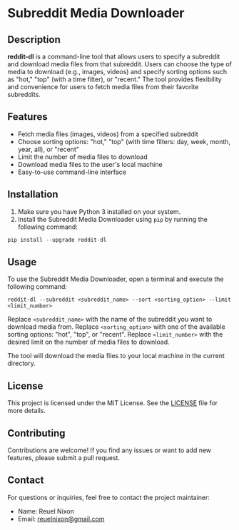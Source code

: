 # Subreddit Media Downloader

## Description

**reddit-dl** is a command-line tool that allows users to specify a subreddit and download media files from that subreddit. Users can choose the type of media to download (e.g., images, videos) and specify sorting options such as "hot," "top" (with a time filter), or "recent." The tool provides flexibility and convenience for users to fetch media files from their favorite subreddits.

## Features

- Fetch media files (images, videos) from a specified subreddit
- Choose sorting options: "hot," "top" (with time filters: day, week, month, year, all), or "recent"
- Limit the number of media files to download
- Download media files to the user's local machine
- Easy-to-use command-line interface

## Installation

1. Make sure you have Python 3 installed on your system.
2. Install the Subreddit Media Downloader using `pip` by running the following command:
```python
pip install --upgrade reddit-dl
```


## Usage

To use the Subreddit Media Downloader, open a terminal and execute the following command:
```
reddit-dl --subreddit <subreddit_name> --sort <sorting_option> --limit <limit_number>
```


Replace `<subreddit_name>` with the name of the subreddit you want to download media from.
Replace `<sorting_option>` with one of the available sorting options: "hot", "top", or "recent".
Replace `<limit_number>` with the desired limit on the number of media files to download.

The tool will download the media files to your local machine in the current directory.

## License

This project is licensed under the MIT License. See the [LICENSE](LICENSE) file for more details.

## Contributing

Contributions are welcome! If you find any issues or want to add new features, please submit a pull request.

## Contact

For questions or inquiries, feel free to contact the project maintainer:

- Name: Reuel Nixon
- Email: reuelnixon@gmail.com